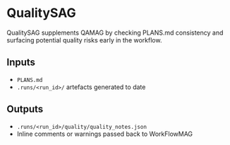 # QualitySAG

QualitySAG supplements QAMAG by checking PLANS.md consistency and surfacing
potential quality risks early in the workflow.

## Inputs
- `PLANS.md`
- `.runs/<run_id>/` artefacts generated to date

## Outputs
- `.runs/<run_id>/quality/quality_notes.json`
- Inline comments or warnings passed back to WorkFlowMAG

